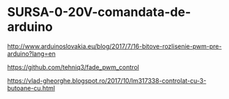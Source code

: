 # SURSA-0-20V-comandata-de-arduino

http://www.arduinoslovakia.eu/blog/2017/7/16-bitove-rozlisenie-pwm-pre-arduino?lang=en

https://github.com/tehniq3/fade_pwm_control

https://vlad-gheorghe.blogspot.ro/2017/10/lm317338-controlat-cu-3-butoane-cu.html
